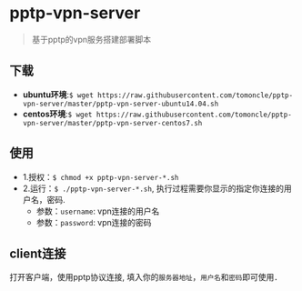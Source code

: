 # pptp-vpn-server
> 基于pptp的vpn服务搭建部署脚本

## 下载
* **ubuntu环境**:`$ wget https://raw.githubusercontent.com/tomoncle/pptp-vpn-server/master/pptp-vpn-server-ubuntu14.04.sh`
* **centos环境**:`$ wget https://raw.githubusercontent.com/tomoncle/pptp-vpn-server/master/pptp-vpn-server-centos7.sh`



## 使用
* 1.授权：`$ chmod +x pptp-vpn-server-*.sh`
* 2.运行：`$ ./pptp-vpn-server-*.sh`, 执行过程需要你显示的指定你连接的用户名，密码.
   * 参数：`username`: vpn连接的用户名
   * 参数：`password`: vpn连接的密码

## client连接
打开客户端，使用pptp协议连接, 填入你的`服务器地址`，`用户名`和`密码`即可使用．
